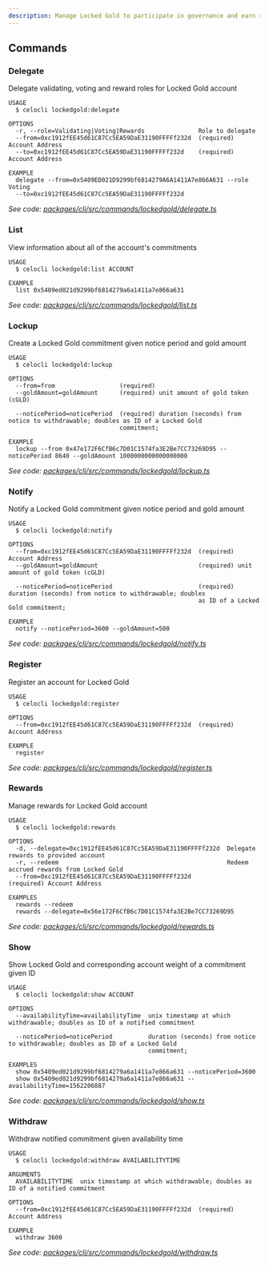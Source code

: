 ```yaml
---
description: Manage Locked Gold to participate in governance and earn rewards
---
```


## Commands

### Delegate

Delegate validating, voting and reward roles for Locked Gold account

```
USAGE
  $ celocli lockedgold:delegate

OPTIONS
  -r, --role=Validating|Voting|Rewards               Role to delegate
  --from=0xc1912fEE45d61C87Cc5EA59DaE31190FFFFf232d  (required) Account Address
  --to=0xc1912fEE45d61C87Cc5EA59DaE31190FFFFf232d    (required) Account Address

EXAMPLE
  delegate --from=0x5409ED021D9299bf6814279A6A1411A7e866A631 --role Voting
  --to=0xc1912fEE45d61C87Cc5EA59DaE31190FFFFf232d
```

_See code: [packages/cli/src/commands/lockedgold/delegate.ts](https://github.com/celo-org/celo-monorepo/tree/master/packages/cli/src/commands/lockedgold/delegate.ts)_

### List

View information about all of the account's commitments

```
USAGE
  $ celocli lockedgold:list ACCOUNT

EXAMPLE
  list 0x5409ed021d9299bf6814279a6a1411a7e866a631
```

_See code: [packages/cli/src/commands/lockedgold/list.ts](https://github.com/celo-org/celo-monorepo/tree/master/packages/cli/src/commands/lockedgold/list.ts)_

### Lockup

Create a Locked Gold commitment given notice period and gold amount

```
USAGE
  $ celocli lockedgold:lockup

OPTIONS
  --from=from                  (required)
  --goldAmount=goldAmount      (required) unit amount of gold token (cGLD)

  --noticePeriod=noticePeriod  (required) duration (seconds) from notice to withdrawable; doubles as ID of a Locked Gold
                               commitment;

EXAMPLE
  lockup --from 0x47e172F6CfB6c7D01C1574fa3E2Be7CC73269D95 --noticePeriod 8640 --goldAmount 1000000000000000000
```

_See code: [packages/cli/src/commands/lockedgold/lockup.ts](https://github.com/celo-org/celo-monorepo/tree/master/packages/cli/src/commands/lockedgold/lockup.ts)_

### Notify

Notify a Locked Gold commitment given notice period and gold amount

```
USAGE
  $ celocli lockedgold:notify

OPTIONS
  --from=0xc1912fEE45d61C87Cc5EA59DaE31190FFFFf232d  (required) Account Address
  --goldAmount=goldAmount                            (required) unit amount of gold token (cGLD)

  --noticePeriod=noticePeriod                        (required) duration (seconds) from notice to withdrawable; doubles
                                                     as ID of a Locked Gold commitment;

EXAMPLE
  notify --noticePeriod=3600 --goldAmount=500
```

_See code: [packages/cli/src/commands/lockedgold/notify.ts](https://github.com/celo-org/celo-monorepo/tree/master/packages/cli/src/commands/lockedgold/notify.ts)_

### Register

Register an account for Locked Gold

```
USAGE
  $ celocli lockedgold:register

OPTIONS
  --from=0xc1912fEE45d61C87Cc5EA59DaE31190FFFFf232d  (required) Account Address

EXAMPLE
  register
```

_See code: [packages/cli/src/commands/lockedgold/register.ts](https://github.com/celo-org/celo-monorepo/tree/master/packages/cli/src/commands/lockedgold/register.ts)_

### Rewards

Manage rewards for Locked Gold account

```
USAGE
  $ celocli lockedgold:rewards

OPTIONS
  -d, --delegate=0xc1912fEE45d61C87Cc5EA59DaE31190FFFFf232d  Delegate rewards to provided account
  -r, --redeem                                               Redeem accrued rewards from Locked Gold
  --from=0xc1912fEE45d61C87Cc5EA59DaE31190FFFFf232d          (required) Account Address

EXAMPLES
  rewards --redeem
  rewards --delegate=0x56e172F6CfB6c7D01C1574fa3E2Be7CC73269D95
```

_See code: [packages/cli/src/commands/lockedgold/rewards.ts](https://github.com/celo-org/celo-monorepo/tree/master/packages/cli/src/commands/lockedgold/rewards.ts)_

### Show

Show Locked Gold and corresponding account weight of a commitment given ID

```
USAGE
  $ celocli lockedgold:show ACCOUNT

OPTIONS
  --availabilityTime=availabilityTime  unix timestamp at which withdrawable; doubles as ID of a notified commitment

  --noticePeriod=noticePeriod          duration (seconds) from notice to withdrawable; doubles as ID of a Locked Gold
                                       commitment;

EXAMPLES
  show 0x5409ed021d9299bf6814279a6a1411a7e866a631 --noticePeriod=3600
  show 0x5409ed021d9299bf6814279a6a1411a7e866a631 --availabilityTime=1562206887
```

_See code: [packages/cli/src/commands/lockedgold/show.ts](https://github.com/celo-org/celo-monorepo/tree/master/packages/cli/src/commands/lockedgold/show.ts)_

### Withdraw

Withdraw notified commitment given availability time

```
USAGE
  $ celocli lockedgold:withdraw AVAILABILITYTIME

ARGUMENTS
  AVAILABILITYTIME  unix timestamp at which withdrawable; doubles as ID of a notified commitment

OPTIONS
  --from=0xc1912fEE45d61C87Cc5EA59DaE31190FFFFf232d  (required) Account Address

EXAMPLE
  withdraw 3600
```

_See code: [packages/cli/src/commands/lockedgold/withdraw.ts](https://github.com/celo-org/celo-monorepo/tree/master/packages/cli/src/commands/lockedgold/withdraw.ts)_
